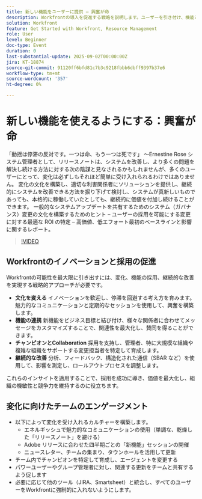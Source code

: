 ```yaml
---
title: 新しい機能をユーザーに提供 – 興奮が命
description: Workfrontの導入を促進する戦略を説明します。ユーザーを引き付け、機能とビジネス目標を関連付け、分析を使用してロールアウトを改善します。
solution: Workfront
feature: Get Started with Workfront, Resource Management
role: User
level: Beginner
doc-type: Event
duration: 0
last-substantial-update: 2025-09-02T00:00:00Z
jira: KT-18874
source-git-commit: 91120ff6bfd81c7b3c9218fbbb6dbff9397b37e6
workflow-type: tm+mt
source-wordcount: '357'
ht-degree: 0%

---
```



# 新しい機能を使えるようにする：興奮が命

「動揺は停滞の反対です。一つは命、もう一つは死です」 ～Ernestine Rose システム管理者として、リリースノートは、システムを改善し、より多くの問題を解決し続ける方法に対する次の陰謀と見なされるかもしれませんが、多くのユーザーにとって、変化は必ずしもそれほど簡単に受け入れられるわけではありません。 変化の文化を構築し、適切な利害関係者にソリューションを提供し、継続的にシステムを改善できる方法を掘り下げて検討し、システムが真新しいものであっても、本格的に稼働していたとしても、継続的に価値を付加し続けることができます。 一般的なシステムアップデートを共有するためのシステム（ガバナンス）変更の文化を構築するためのヒント – ユーザーの採用を可能にする変更に対する最適な ROI の特定 – 高価値、低エフォート最初のベースラインと影響に関するレポート。

>[!VIDEO](https://video.tv.adobe.com/v/3471494/?learn=on&enablevpops)

## Workfrontのイノベーションと採用の促進

Workfrontの可能性を最大限に引き出すには、変化、機能の採用、継続的な改善を実現する戦略的アプローチが必要です。

* **文化を変える** イノベーションを歓迎し、停滞を回避する考え方を育みます。魅力的なコミュニケーションと定期的なセッションを使用して、興奮を構築します。
* **機能の連携** 新機能をビジネス目標と結び付け、様々な関係者に合わせてメッセージをカスタマイズすることで、関連性を最大化し、賛同を得ることができます。
* **チャンピオンとCollaboration** 採用を支持し、管理者、特に大規模な組織や複雑な組織をサポートする変更担当者を特定して育成します。
* **継続的な改善** 分析、フィードバック、構造化された通信（SBAR など）を使用して、影響を測定し、ロールアウトプロセスを調整します。

これらのインサイトを適用することで、採用を成功に導き、価値を最大化し、組織の機敏性と競争力を維持するのに役立ちます。

## 変化に向けたチームのエンゲージメント

* 以下によって変化を受け入れるカルチャーを構築します。
   * エネルギッシュで魅力的なコミュニケーションの使用（単調な、乾燥した「リリースノート」を避ける）
   * Adobe リリースに合わせた四半期ごとの「新機能」セッションの開催
   * ニュースレター、チームの集まり、タウンホールを活用して更新
* チーム内でチャンピオンを特定して育成し、エージェントを変更する
* パワーユーザーやグループ管理者に対し、関連する更新をチームと共有するよう促します
* 必要に応じて他のツール（JIRA、Smartsheet）と統合し、すべてのユーザーをWorkfrontに強制的に入れないようにします。
